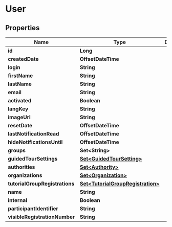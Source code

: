 

# User


## Properties

| Name | Type | Description | Notes |
|------------ | ------------- | ------------- | -------------|
|**id** | **Long** |  |  [optional] |
|**createdDate** | **OffsetDateTime** |  |  [optional] |
|**login** | **String** |  |  |
|**firstName** | **String** |  |  [optional] |
|**lastName** | **String** |  |  [optional] |
|**email** | **String** |  |  [optional] |
|**activated** | **Boolean** |  |  |
|**langKey** | **String** |  |  [optional] |
|**imageUrl** | **String** |  |  [optional] |
|**resetDate** | **OffsetDateTime** |  |  [optional] |
|**lastNotificationRead** | **OffsetDateTime** |  |  [optional] |
|**hideNotificationsUntil** | **OffsetDateTime** |  |  [optional] |
|**groups** | **Set&lt;String&gt;** |  |  [optional] |
|**guidedTourSettings** | [**Set&lt;GuidedTourSetting&gt;**](GuidedTourSetting.md) |  |  [optional] |
|**authorities** | [**Set&lt;Authority&gt;**](Authority.md) |  |  [optional] |
|**organizations** | [**Set&lt;Organization&gt;**](Organization.md) |  |  [optional] |
|**tutorialGroupRegistrations** | [**Set&lt;TutorialGroupRegistration&gt;**](TutorialGroupRegistration.md) |  |  [optional] |
|**name** | **String** |  |  [optional] |
|**internal** | **Boolean** |  |  [optional] |
|**participantIdentifier** | **String** |  |  [optional] |
|**visibleRegistrationNumber** | **String** |  |  [optional] |



